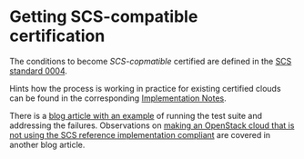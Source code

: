 # Getting SCS-compatible certification

The conditions to become *SCS-copmatible* certified are defined in the
[SCS standard 0004](/standards/scs-0004-v1-achieving-certification).

Hints how the process is working in practice for existing certified
clouds can be found in the corresponding
[Implementation Notes](standards/scs-0004-w1-achieving-certification-implementation).

There is a [blog article with an example](https://scs.community/blog/2024/10/14/cert-adapt-example)
of running the test suite and addressing the failures. Observations on
[making an OpenStack cloud that is not using the SCS reference implementation compliant](https://scs.community/2024/05/13/cost-of-making-an-openstack-cluster-scs-compliant/)
are covered in another blog article.
